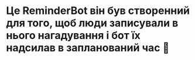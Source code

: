 # Це ReminderBot він був створенний для того, щоб люди записували в нього нагадування і бот їх надсилав в запланований час 🙂